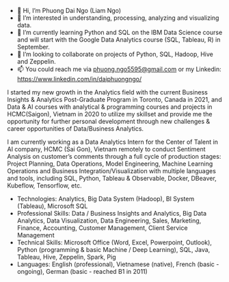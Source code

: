 - 👋 Hi, I’m Phuong Dai Ngo (Liam Ngo)
- 👀 I’m interested in understanding, processing, analyzing and visualizing data.
- 🌱 I’m currently learning Python and SQL on the IBM Data Science course and will start with the Google Data Analytics course (SQL, Tableau, R) in September.
- 💞️ I’m looking to collaborate on  projects of Python, SQL, Hadoop, Hive and Zeppelin.
- 📫 You could reach me via phuong.ngo5595@gmail.com or my Linkedin: https://www.linkedin.com/in/daiphuongngo/

I started my new growth in the Analytics field with the current Business Insights & Analytics Post-Graduate Program in Toronto, Canada in 2021, and Data & AI courses with analytical & programming courses and projects in HCMC(Saigon), Vietnam in 2020 to utilize my skillset and provide me the opportunity for further personal development through new challenges & career opportunities of Data/Business Analytics.

I am currently working as a Data Analytics Intern for the Center of Talent in AI company, HCMC (Sai Gon), Vietnam remotely to conduct Sentiment Analysis on customer’s comments through a full cycle of production stages: Project Planning, Data Operations, Model Engineering, Machine Learning Operations and Business Integration/Visualization with multiple languages and tools, including SQL, Python, Tableau & Observable, Docker, DBeaver, Kubeflow, Tensorflow, etc. 

- Technologies: Analytics, Big Data System (Hadoop), BI System (Tableau), Microsoft SQL
- Professional Skills: Data / Business Insights and Analytics, Big Data Analytics, Data Visualization, Data Engineering, Sales, Marketing, Finance, Accounting, Customer Management, Client Service Management
- Technical Skills: Microsoft Office (Word, Excel, Powerpoint, Outlook), Python (programming & basic Machine / Deep Learning), SQL, Java, Tableau, Hive, Zeppelin, Spark, Pig
- Languages: English (professional), Vietnamese (native), French (basic - ongoing), German (basic - reached B1 in 2011)
